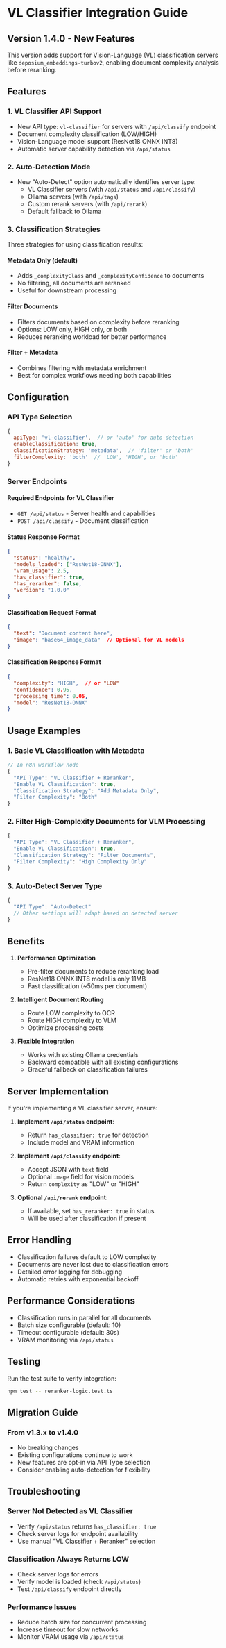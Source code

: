 # VL Classifier Integration Guide

## Version 1.4.0 - New Features

This version adds support for Vision-Language (VL) classification servers like `deposium_embeddings-turbov2`, enabling document complexity analysis before reranking.

## Features

### 1. **VL Classifier API Support**
- New API type: `vl-classifier` for servers with `/api/classify` endpoint
- Document complexity classification (LOW/HIGH)
- Vision-Language model support (ResNet18 ONNX INT8)
- Automatic server capability detection via `/api/status`

### 2. **Auto-Detection Mode**
- New "Auto-Detect" option automatically identifies server type:
  - VL Classifier servers (with `/api/status` and `/api/classify`)
  - Ollama servers (with `/api/tags`)
  - Custom rerank servers (with `/api/rerank`)
  - Default fallback to Ollama

### 3. **Classification Strategies**
Three strategies for using classification results:

#### **Metadata Only** (default)
- Adds `_complexityClass` and `_complexityConfidence` to documents
- No filtering, all documents are reranked
- Useful for downstream processing

#### **Filter Documents**
- Filters documents based on complexity before reranking
- Options: LOW only, HIGH only, or both
- Reduces reranking workload for better performance

#### **Filter + Metadata**
- Combines filtering with metadata enrichment
- Best for complex workflows needing both capabilities

## Configuration

### API Type Selection
```javascript
{
  apiType: 'vl-classifier',  // or 'auto' for auto-detection
  enableClassification: true,
  classificationStrategy: 'metadata',  // 'filter' or 'both'
  filterComplexity: 'both'  // 'LOW', 'HIGH', or 'both'
}
```

### Server Endpoints

#### Required Endpoints for VL Classifier
- `GET /api/status` - Server health and capabilities
- `POST /api/classify` - Document classification

#### Status Response Format
```json
{
  "status": "healthy",
  "models_loaded": ["ResNet18-ONNX"],
  "vram_usage": 2.5,
  "has_classifier": true,
  "has_reranker": false,
  "version": "1.0.0"
}
```

#### Classification Request Format
```json
{
  "text": "Document content here",
  "image": "base64_image_data"  // Optional for VL models
}
```

#### Classification Response Format
```json
{
  "complexity": "HIGH",  // or "LOW"
  "confidence": 0.95,
  "processing_time": 0.05,
  "model": "ResNet18-ONNX"
}
```

## Usage Examples

### 1. Basic VL Classification with Metadata
```javascript
// In n8n workflow node
{
  "API Type": "VL Classifier + Reranker",
  "Enable VL Classification": true,
  "Classification Strategy": "Add Metadata Only",
  "Filter Complexity": "Both"
}
```

### 2. Filter High-Complexity Documents for VLM Processing
```javascript
{
  "API Type": "VL Classifier + Reranker",
  "Enable VL Classification": true,
  "Classification Strategy": "Filter Documents",
  "Filter Complexity": "High Complexity Only"
}
```

### 3. Auto-Detect Server Type
```javascript
{
  "API Type": "Auto-Detect"
  // Other settings will adapt based on detected server
}
```

## Benefits

1. **Performance Optimization**
   - Pre-filter documents to reduce reranking load
   - ResNet18 ONNX INT8 model is only 11MB
   - Fast classification (~50ms per document)

2. **Intelligent Document Routing**
   - Route LOW complexity to OCR
   - Route HIGH complexity to VLM
   - Optimize processing costs

3. **Flexible Integration**
   - Works with existing Ollama credentials
   - Backward compatible with all existing configurations
   - Graceful fallback on classification failures

## Server Implementation

If you're implementing a VL classifier server, ensure:

1. **Implement `/api/status` endpoint**:
   - Return `has_classifier: true` for detection
   - Include model and VRAM information

2. **Implement `/api/classify` endpoint**:
   - Accept JSON with `text` field
   - Optional `image` field for vision models
   - Return `complexity` as "LOW" or "HIGH"

3. **Optional `/api/rerank` endpoint**:
   - If available, set `has_reranker: true` in status
   - Will be used after classification if present

## Error Handling

- Classification failures default to LOW complexity
- Documents are never lost due to classification errors
- Detailed error logging for debugging
- Automatic retries with exponential backoff

## Performance Considerations

- Classification runs in parallel for all documents
- Batch size configurable (default: 10)
- Timeout configurable (default: 30s)
- VRAM monitoring via `/api/status`

## Testing

Run the test suite to verify integration:
```bash
npm test -- reranker-logic.test.ts
```

## Migration Guide

### From v1.3.x to v1.4.0
- No breaking changes
- Existing configurations continue to work
- New features are opt-in via API Type selection
- Consider enabling auto-detection for flexibility

## Troubleshooting

### Server Not Detected as VL Classifier
- Verify `/api/status` returns `has_classifier: true`
- Check server logs for endpoint availability
- Use manual "VL Classifier + Reranker" selection

### Classification Always Returns LOW
- Check server logs for errors
- Verify model is loaded (check `/api/status`)
- Test `/api/classify` endpoint directly

### Performance Issues
- Reduce batch size for concurrent processing
- Increase timeout for slow networks
- Monitor VRAM usage via `/api/status`